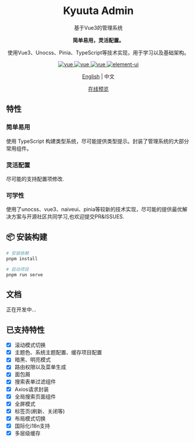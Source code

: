 <h1 align="center">Kyuuta Admin</h1>
<p align="center">基于Vue3的管理系统</p>
<p align="center"><b>简单易用，灵活配置。</b></p>
<p align="center">使用Vue3、Unocss、Pinia、TypeScript等技术实现，用于学习以及基础架构。</p>

<p align="center">
	<a href="https://github.com/vuejs/core">
		<img src="https://img.shields.io/badge/vue-3.3.8-brightgreen.svg" alt="vue">
	</a>
  <a href="https://github.com/tusen-ai/naive-ui">
		<img src="https://img.shields.io/badge/naiveui-2.38.1-brightgreen.svg" alt="vue">
	</a>
  <a href="https://github.com/microsoft/TypeScript">
		<img src="https://img.shields.io/badge/typescript-4.9.5-brightgreen.svg" alt="vue">
	</a>
	<a href="https://github.com/unocss/unocss">
		<img src="https://img.shields.io/badge/unocss-0.56.5-brightgreen.svg" alt="element-ui">
	</a>
</p>


<p align="center"><a href="README.md">English</a> | 中文</p>

<p align="center"><a href="https://kyuuta.github.io/kyuuta-admin">在线预览</a></p>

## 特性

### 简单易用
使用 TypeScript 构建类型系统，尽可能提供类型提示。封装了管理系统的大部分常用组件。

### 灵活配置
尽可能的支持配置项修改.

### 可学性
使用了unocss、vue3、naiveui、pinia等较新的技术实现，尽可能的提供最优解决方案与开源社区共同学习,也欢迎提交PR&ISSUES.

## 📦 安装构建
```bash
# 安装依赖
pnpm install

# 启动项目
pnpm run serve
```

## 文档
正在开发中...

## 已支持特性

- [x] 滚动模式切换
- [x] 主题色、系统主题配置、缓存项目配置
- [x] 暗黑、明亮模式
- [x] 路由权限以及菜单生成
- [x] 面包屑
- [x] 搜索表单过滤组件
- [x] Axios请求封装
- [x] 全局搜索页面组件
- [x] 全屏模式
- [x] 标签页(刷新、关闭等)
- [x] 布局模式切换
- [x] 国际化i18n支持
- [x] 多层级缓存
